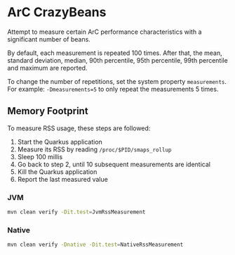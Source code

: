 # ArC CrazyBeans

Attempt to measure certain ArC performance characteristics with a significant number of beans.

By default, each measurement is repeated 100 times.
After that, the mean, standard deviation, median, 90th percentile, 95th percentile, 99th percentile and maximum are reported.

To change the number of repetitions, set the system property `measurements`.
For example: `-Dmeasurements=5` to only repeat the measurements 5 times.

## Memory Footprint

To measure RSS usage, these steps are followed:

1. Start the Quarkus application
2. Measure its RSS by reading `/proc/$PID/smaps_rollup`
3. Sleep 100 millis
4. Go back to step 2, until 10 subsequent measurements are identical
5. Kill the Quarkus application
6. Report the last measured value

### JVM
         
```bash
mvn clean verify -Dit.test=JvmRssMeasurement
```

### Native

```bash
mvn clean verify -Dnative -Dit.test=NativeRssMeasurement
```
